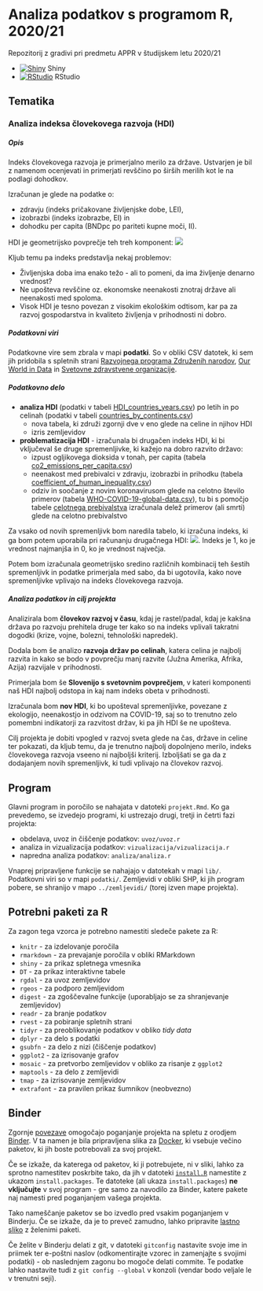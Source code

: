 # Analiza podatkov s programom R, 2020/21

Repozitorij z gradivi pri predmetu APPR v študijskem letu 2020/21

* [![Shiny](http://mybinder.org/badge.svg)](http://mybinder.org/v2/gh/CebuljIza/APPR-2020-21/master?urlpath=shiny/APPR-2020-21/projekt.Rmd) Shiny
* [![RStudio](http://mybinder.org/badge.svg)](http://mybinder.org/v2/gh/CebuljIza/APPR-2020-21/master?urlpath=rstudio) RStudio

## Tematika

### Analiza indeksa človekovega razvoja (HDI)

##### Opis 
Indeks človekovega razvoja je primerjalno merilo za države.
Ustvarjen je bil z namenom ocenjevati in primerjati revščino po širših merilih kot le na podlagi dohodkov.

Izračunan je glede na podatke o:
* zdravju (indeks pričakovane življenjske dobe, LEI), 
* izobrazbi (indeks izobrazbe, EI) in 
* dohodku per capita (BNDpc po pariteti kupne moči, II). 

HDI je geometrijsko povprečje teh treh komponent: <img src="https://render.githubusercontent.com/render/math?math=HDI = \sqrt[3]{LEI * EI * II}">

Kljub temu pa indeks predstavlja nekaj problemov:
* Življenjska doba ima enako težo - ali to pomeni, da ima življenje denarno vrednost?
* Ne upošteva revščine oz. ekonomske neenakosti znotraj države ali neenakosti med spoloma.
* Visok HDI je tesno povezan z visokim ekološkim odtisom, kar pa za razvoj gospodarstva in kvaliteto življenja v prihodnosti ni dobro.

##### Podatkovni viri
Podatkovne vire sem zbrala v mapi **podatki**. So v obliki CSV datotek, ki sem jih pridobila s spletnih strani [Razvojnega programa Združenih narodov](http://hdr.undp.org/en/data#), [Our World in Data](https://ourworldindata.org/co2-emissions) in [Svetovne zdravstvene organizacije](https://covid19.who.int/table).

##### Podatkovno delo
* **analiza HDI** (podatki v tabeli [HDI_countries_years.csv](podatki/HDI_countries_years.csv)) po letih in po celinah (podatki v tabeli [countries_by_continents.csv](podatki/countries_by_continents.csv))
  * nova tabela, ki združi zgornji dve v eno glede na celine in njihov HDI
  * izris zemljevidov
* **problematizacija HDI** - izračunala bi drugačen indeks HDI, ki bi vključeval še druge spremenljivke, ki kažejo na dobro razvito državo:
  * izpust ogljikovega dioksida v tonah, per capita (tabela [co2_emissions_per_capita.csv](podatki/co2_emissions_per_capita.csv))
  * neenakost med prebivalci v zdravju, izobrazbi in prihodku (tabela [coefficient_of_human_inequality.csv](podatki/coefficient_of_human_inequality.csv))
  * odziv in soočanje z novim koronavirusom glede na celotno število primerov (tabela [WHO-COVID-19-global-data.csv](podatki/WHO-COVID-19-global-data.csv)), tu bi s pomočjo tabele [celotnega prebivalstva](podatki/WPP2019_TotalPopulationBySex.csv) izračunala delež primerov (ali smrti) glede na celotno prebivalstvo
  
Za vsako od novih spremenljivk bom naredila tabelo, ki izračuna indeks, ki ga bom potem uporabila pri računanju drugačnega HDI: <img src="https://render.githubusercontent.com/render/math?math=INDEX = 1 - \frac{vrednost - vrednost_{min}}{vrednost_{max} - vrednost_{min}}">. Indeks je 1, ko je vrednost najmanjša in 0, ko je vrednost največja.
  
Potem bom izračunala geometrijsko sredino različnih kombinacij teh šestih spremenljivk in podatke primerjala med sabo, da bi ugotovila, kako nove spremenljivke vplivajo na indeks človekovega razvoja. 
  
##### Analiza podatkov in cilj projekta
Analizirala bom **človekov razvoj v času**, kdaj je rastel/padal, kdaj je kakšna država po razvoju prehitela druge ter kako so na indeks vplivali takratni dogodki (krize, vojne, bolezni, tehnološki napredek). 

Dodala bom še analizo **razvoja držav po celinah**, katera celina je najbolj razvita in kako se bodo v povprečju manj razvite (Južna Amerika, Afrika, Azija) razvijale v prihodnosti.

Primerjala bom še **Slovenijo s svetovnim povprečjem**, v kateri komponenti naš HDI najbolj odstopa in kaj nam indeks obeta v prihodnosti.

Izračunala bom **nov HDI**, ki bo upošteval spremenljivke, povezane z ekologijo, neenakostjo in odzivom na COVID-19, saj so to trenutno zelo pomembni indikatorji za razvitost držav, ki pa jih HDI še ne upošteva.

Cilj projekta je dobiti vpogled v razvoj sveta glede na čas, države in celine ter pokazati, da kljub temu, da je trenutno najbolj dopolnjeno merilo, indeks človekovega razvoja vseeno ni najboljši kriterij. Izboljšati se ga da z dodajanjem novih spremenljivk, ki tudi vplivajo na človekov razvoj. 

## Program

Glavni program in poročilo se nahajata v datoteki `projekt.Rmd`.
Ko ga prevedemo, se izvedejo programi, ki ustrezajo drugi, tretji in četrti fazi projekta:

* obdelava, uvoz in čiščenje podatkov: `uvoz/uvoz.r`
* analiza in vizualizacija podatkov: `vizualizacija/vizualizacija.r`
* napredna analiza podatkov: `analiza/analiza.r`

Vnaprej pripravljene funkcije se nahajajo v datotekah v mapi `lib/`.
Podatkovni viri so v mapi `podatki/`.
Zemljevidi v obliki SHP, ki jih program pobere,
se shranijo v mapo `../zemljevidi/` (torej izven mape projekta).

## Potrebni paketi za R

Za zagon tega vzorca je potrebno namestiti sledeče pakete za R:

* `knitr` - za izdelovanje poročila
* `rmarkdown` - za prevajanje poročila v obliki RMarkdown
* `shiny` - za prikaz spletnega vmesnika
* `DT` - za prikaz interaktivne tabele
* `rgdal` - za uvoz zemljevidov
* `rgeos` - za podporo zemljevidom
* `digest` - za zgoščevalne funkcije (uporabljajo se za shranjevanje zemljevidov)
* `readr` - za branje podatkov
* `rvest` - za pobiranje spletnih strani
* `tidyr` - za preoblikovanje podatkov v obliko *tidy data*
* `dplyr` - za delo s podatki
* `gsubfn` - za delo z nizi (čiščenje podatkov)
* `ggplot2` - za izrisovanje grafov
* `mosaic` - za pretvorbo zemljevidov v obliko za risanje z `ggplot2`
* `maptools` - za delo z zemljevidi
* `tmap` - za izrisovanje zemljevidov
* `extrafont` - za pravilen prikaz šumnikov (neobvezno)

## Binder

Zgornje [povezave](#analiza-podatkov-s-programom-r-202021)
omogočajo poganjanje projekta na spletu z orodjem [Binder](https://mybinder.org/).
V ta namen je bila pripravljena slika za [Docker](https://www.docker.com/),
ki vsebuje večino paketov, ki jih boste potrebovali za svoj projekt.

Če se izkaže, da katerega od paketov, ki ji potrebujete, ni v sliki,
lahko za sprotno namestitev poskrbite tako,
da jih v datoteki [`install.R`](install.R) namestite z ukazom `install.packages`.
Te datoteke (ali ukaza `install.packages`) **ne vključujte** v svoj program -
gre samo za navodilo za Binder, katere pakete naj namesti pred poganjanjem vašega projekta.

Tako nameščanje paketov se bo izvedlo pred vsakim poganjanjem v Binderju.
Če se izkaže, da je to preveč zamudno,
lahko pripravite [lastno sliko](https://github.com/jaanos/APPR-docker) z želenimi paketi.

Če želite v Binderju delati z git,
v datoteki `gitconfig` nastavite svoje ime in priimek ter e-poštni naslov
(odkomentirajte vzorec in zamenjajte s svojimi podatki) -
ob naslednjem zagonu bo mogoče delati commite.
Te podatke lahko nastavite tudi z `git config --global` v konzoli
(vendar bodo veljale le v trenutni seji).
